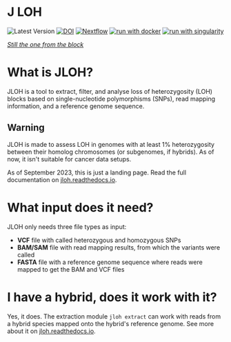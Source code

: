 # J LOH
![Latest Version](https://img.shields.io/github/v/tag/gabaldonlab/jloh?label=Latest%20Version)
[![DOI](https://zenodo.org/badge/425015409.svg)](https://zenodo.org/badge/latestdoi/425015409)
[![Nextflow](https://img.shields.io/badge/nextflow%20DSL2-%E2%89%A521.04.1-23aa62.svg)](https://www.nextflow.io/)
[![run with docker](https://img.shields.io/badge/run%20with-docker-0db7ed?labelColor=000000&logo=docker)](https://hub.docker.com/repository/docker/cgenomics/jloh)
[![run with singularity](https://img.shields.io/badge/run%20with-singularity-1d355c.svg?labelColor=000000)](https://sylabs.io/docs/)

*[Still the one from the block](https://www.youtube.com/watch?v=dly6p4Fu5TE)*

# What is JLOH?

JLOH is a tool to extract, filter, and analyse loss of heterozygosity (LOH) blocks based on single-nucleotide polymorphisms (SNPs), read mapping information, and a reference genome sequence.

## Warning 

JLOH is made to assess LOH in genomes with at least 1% heterozygosity between their homolog chromosomes (or subgenomes, if hybrids). As of now, it isn't suitable for cancer data setups. 

As of September 2023, this is just a landing page. Read the full documentation on [jloh.readthedocs.io](http://jloh.readthedocs.io).

# What input does it need?

JLOH only needs three file types as input: 
- **VCF** file with called heterozygous and homozygous SNPs 
- **BAM/SAM** file with read mapping results, from which the variants were called
- **FASTA** file with a reference genome sequence where reads were mapped to get the BAM and VCF files

# I have a hybrid, does it work with it?

Yes, it does. The extraction module `jloh extract` can work with reads from a hybrid species mapped onto the hybrid's reference genome. See more about it on [jloh.readthedocs.io](http://jloh.readthedocs.io). 

